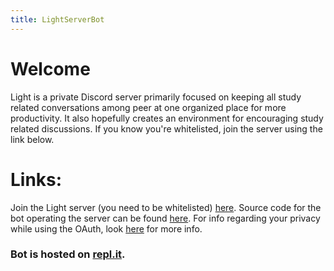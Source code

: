 ```yaml
---
title: LightServerBot
---
```


# Welcome
Light is a private Discord server primarily focused on keeping all study related conversations among peer at one organized place for more productivity. It also hopefully creates an environment for encouraging study related discussions. If you know you're whitelisted, join the server using the link below.

# Links:
Join the Light server (you need to be whitelisted) [here](https://lightserverbot.ultimatesppy765.repl.co/join).
Source code for the bot operating the server can be found [here](https://github.com/UltimateSppy765/LightServerBot/).
For info regarding your privacy while using the OAuth, look [here](https://ultimatesppy765.github.io/LightServerBot/privacy) for more info.

### Bot is hosted on [repl.it](https://replit.com/).
